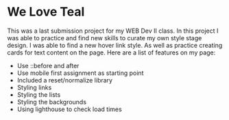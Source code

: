 # We Love Teal

This was a last submission project for my WEB Dev II class. In this project I was able to practice and find new skills to curate my own style stage design.
I was able to find a new hover link style. As well as practice creating cards for text content on the page.
Here are a list of features on my page:

- Use ::before and after
- Use mobile first assignment as starting point
- Included a reset/normalize library
- Styling links
- Styling the lists
- Styling the backgrounds
- Using lighthouse to check load times
